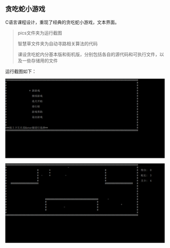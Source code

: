 ## 贪吃蛇小游戏

C语言课程设计，重现了经典的贪吃蛇小游戏，文本界面。

> pics文件夹为运行截图
>
> 智慧草文件夹为自动寻路相关算法的代码
>
> 课设贪吃蛇内分基本版和街机版，分别包括各自的源代码和可执行文件，以及一些存储用的文件

运行截图如下：

![初始界面](pics/pic1.png)

![游戏界面](pics/pic2.png)

